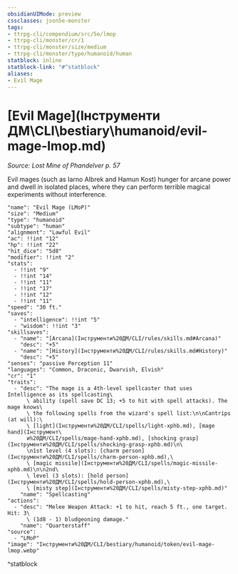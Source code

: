 ```yaml
---
obsidianUIMode: preview
cssclasses: json5e-monster
tags:
- ttrpg-cli/compendium/src/5e/lmop
- ttrpg-cli/monster/cr/1
- ttrpg-cli/monster/size/medium
- ttrpg-cli/monster/type/humanoid/human
statblock: inline
statblock-link: "#^statblock"
aliases:
- Evil Mage
---
```

# [Evil Mage](Інструменти ДМ\CLI\bestiary\humanoid/evil-mage-lmop.md)
*Source: Lost Mine of Phandelver p. 57*  

Evil mages (such as Iarno Albrek and Hamun Kost) hunger for arcane power and dwell in isolated places, where they can perform terrible magical experiments without interference.

```statblock
"name": "Evil Mage (LMoP)"
"size": "Medium"
"type": "humanoid"
"subtype": "human"
"alignment": "Lawful Evil"
"ac": !!int "12"
"hp": !!int "22"
"hit_dice": "5d8"
"modifier": !!int "2"
"stats":
  - !!int "9"
  - !!int "14"
  - !!int "11"
  - !!int "17"
  - !!int "12"
  - !!int "11"
"speed": "30 ft."
"saves":
  - "intelligence": !!int "5"
  - "wisdom": !!int "3"
"skillsaves":
  - "name": "[Arcana](Інструменти%20ДМ/CLI/rules/skills.md#Arcana)"
    "desc": "+5"
  - "name": "[History](Інструменти%20ДМ/CLI/rules/skills.md#History)"
    "desc": "+5"
"senses": "passive Perception 11"
"languages": "Common, Draconic, Dwarvish, Elvish"
"cr": "1"
"traits":
  - "desc": "The mage is a 4th-level spellcaster that uses Intelligence as its spellcasting\
      \ ability (spell save DC 13; +5 to hit with spell attacks). The mage knows\
      \ the following spells from the wizard's spell list:\n\nCantrips (at will):\
      \ [light](Інструменти%20ДМ/CLI/spells/light-xphb.md), [mage hand](Інструмент\
      и%20ДМ/CLI/spells/mage-hand-xphb.md), [shocking grasp](Інструменти%20ДМ/CLI/spells/shocking-grasp-xphb.md)\n\
      \n1st level (4 slots): [charm person](Інструменти%20ДМ/CLI/spells/charm-person-xphb.md),\
      \ [magic missile](Інструменти%20ДМ/CLI/spells/magic-missile-xphb.md)\n\n2nd\
      \ level (3 slots): [hold person](Інструменти%20ДМ/CLI/spells/hold-person-xphb.md),\
      \ [misty step](Інструменти%20ДМ/CLI/spells/misty-step-xphb.md)"
    "name": "Spellcasting"
"actions":
  - "desc": "Melee Weapon Attack: +1 to hit, reach 5 ft., one target. Hit: 3\
      \ (1d8 - 1) bludgeoning damage."
    "name": "Quarterstaff"
"source":
  - "LMoP"
"image": "Інструменти%20ДМ/CLI/bestiary/humanoid/token/evil-mage-lmop.webp"
```
^statblock